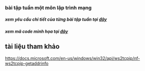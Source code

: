 ### bài tập tuần một môn lập trình mạng
##### xem yêu cầu chi tiết của từng bài tập tuần tại [đây](https://github.com/phamhongphuc1999/Lap_trinh_mang/tree/master/requiment)
##### xem mã code minh họa tại [đây](https://github.com/phamhongphuc1999/Lap_trinh_mang/tree/master/ma-minh-hoa)

## tài liệu tham khảo
https://docs.microsoft.com/en-us/windows/win32/api/ws2tcpip/nf-ws2tcpip-getaddrinfo
